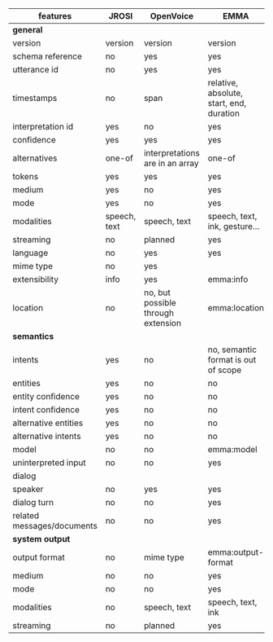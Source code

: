 | features                     | JROSI       | OpenVoice                                             | EMMA                                            |
|------------------------------|-------------|-------------------------------------------------------|------------------------------------------------|
| **general**                  |             |                                                       |                                                |
| version                      | version     | version                                               | version                                        |
| schema reference             | no          | yes                                                   | yes                                            |
| utterance id                 | no          | yes                                                   | yes                                            |
| timestamps                   | no          | span                                                  | relative, absolute, start, end, duration       |
| interpretation id            | yes         | no                                                    | yes                                            |
| confidence                   | yes         | yes                                                   | yes                                            |
| alternatives                 | one-of      | interpretations are in an array                       | one-of                                         |
| tokens                       | yes         | yes                                                   | yes                                            |
| medium                       | yes         | no                                                    | yes                                            |
| mode                         | yes         | no                                                    | yes                                            |
| modalities                   | speech, text | speech, text                                         | speech, text, ink, gesture…                    |
| streaming                    | no          | planned                                               | yes                                            |
| language                     | no          | yes                                                   | yes                                            |
| mime type                    | no          | yes                                                   |                                                |
| extensibility                | info        | yes                                                   | emma:info                                      |
| location                     | no          | no, but possible through extension                    | emma:location                                  |
| **semantics**                |             |                                                       |                                                |
| intents                      | yes         | no                                                    | no, semantic format is out of scope            |
| entities                     | yes         | no                                                    | no                                             |
| entity confidence            | yes         | no                                                    | no                                             |
| intent confidence            | yes         | no                                                    | no                                             |
| alternative entities         | yes         | no                                                    | no                                             |
| alternative intents          | yes         | no                                                    | no                                             |
| model                        | no          | no                                                    | emma:model                                     |
| uninterpreted input          | no          | no                                                    | yes                                            |
| dialog                       |             |                                                       |                                                |
| speaker                      | no          | yes                                                   | yes                                            |
| dialog turn                  | no          | no                                                    | yes                                            |
| related messages/documents   | no          | no                                                    | yes                                            |   
| **system output**            |             |                                                       |                                                |
| output format                | no          | mime type                                             | emma:output-format                             |
| medium                       | no          | no                                                    | yes                                            |
| mode                         | no          | no                                                    | yes                                            |
| modalities                   | no          | speech, text                                          | speech, text, ink                              |
| streaming                    | no          | planned                                               | yes                                            |
